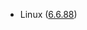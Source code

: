 - Linux ([6.6.88](https://git.kernel.org/pub/scm/linux/kernel/git/stable/linux.git/tag/?h=v6.6.88))
